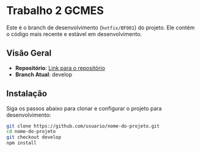 
# Trabalho 2 GCMES 

Este é o branch de desenvolvimento (`hotfix/BF001`) do projeto. Ele contém o código mais recente e estável em desenvolvimento.

## Visão Geral

- **Repositório**: [Link para o repositório](https://github.com/joaovitormsilva/GCMES-Trabalho2)
- **Branch Atual**: develop

## Instalação

Siga os passos abaixo para clonar e configurar o projeto para desenvolvimento:

```bash
git clone https://github.com/usuario/nome-do-projeto.git
cd nome-do-projeto
git checkout develop
npm install
